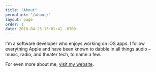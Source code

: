 ```yaml
---
title: "About"
permalink: "/about/"
layout: page
order: 1
date: 2018-04-25 15:01:41 -0700
---
```

I'm a software developer who enjoys working on iOS apps. I follow everything Apple and have been known to dabble in all things audio – music, radio, and theater tech, to name a few. 

For even more about me, [visit my website](https://joe.duvall.me).

